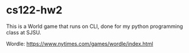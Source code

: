 # cs122-hw2
This is a World game that runs on CLI, done for my python programming class at SJSU.

Wordle: https://www.nytimes.com/games/wordle/index.html


